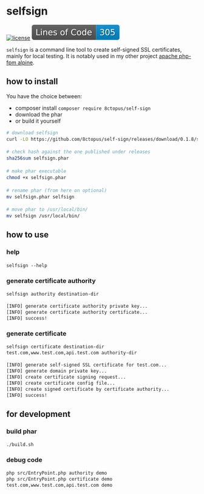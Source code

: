 # selfsign

[![license](https://poser.pugx.org/8ctopus/self-sign/license)](https://packagist.org/packages/8ctopus/self-sign)
![lines of code](https://raw.githubusercontent.com/8ctopus/self-sign/image-data/lines.svg)

`selfsign` is a command line tool to create self-signed SSL certificates, mainly for local testing.
It is notably used in my other project [apache php-fpm alpine](https://github.com/8ctopus/apache-php-fpm-alpine).

## how to install

You have the choice between:
- composer install `composer require 8ctopus/self-sign`
- download the phar
- or build it yourself

```sh
# download selfsign
curl -LO https://github.com/8ctopus/self-sign/releases/download/0.1.8/selfsign.phar

# check hash against the one published under releases
sha256sum selfsign.phar

# make phar executable
chmod +x selfsign.phar

# rename phar (from here on optional)
mv selfsign.phar selfsign

# move phar to /usr/local/bin/
mv selfsign /usr/local/bin/
```

## how to use

### help

    selfsign --help

### generate certificate authority

    selfsign authority destination-dir

    [INFO] generate certificate authority private key...
    [INFO] generate certificate authority certificate...
    [INFO] success!

### generate certificate

    selfsign certificate destination-dir test.com,www.test.com,api.test.com authority-dir

    [INFO] generate self-signed SSL certificate for test.com...
    [INFO] generate domain private key...
    [INFO] create certificate signing request...
    [INFO] create certificate config file...
    [INFO] create signed certificate by certificate authority...
    [INFO] success!

## for development

### build phar

    ./build.sh

### debug code

    php src/EntryPoint.php authority demo
    php src/EntryPoint.php certificate demo test.com,www.test.com,api.test.com demo
